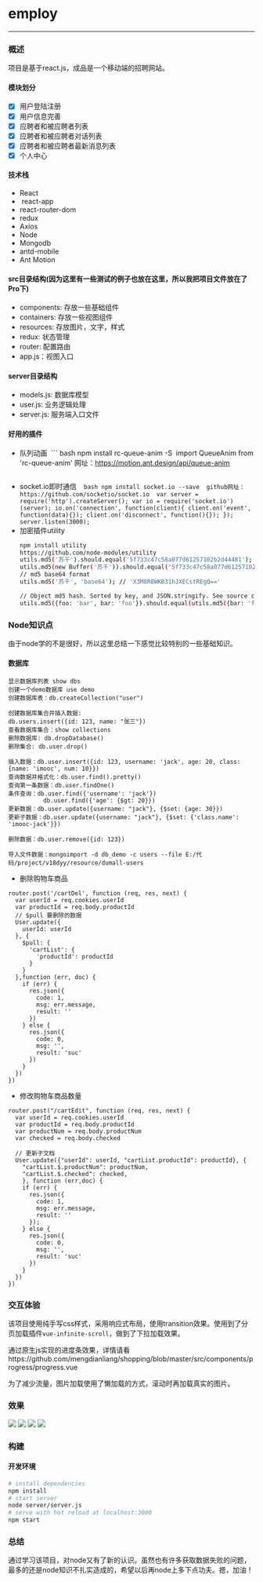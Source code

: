 # employ

--------
### 概述
项目是基于react.js，成品是一个移动端的招聘网站。
#### 模块划分
> 
* [x] 用户登陆注册
* [x] 用户信息完善
* [x] 应聘者和被应聘者列表
* [x] 应聘者和被应聘者对话列表
* [x] 应聘者和被应聘者最新消息列表
* [x] 个人中心
#### 技术栈
> 
*  React
*  react-app
*  react-router-dom
*  redux
*  Axios
*  Node
*  Mongodb
*  antd-mobile
*  Ant Motion
#### src目录结构(因为这里有一些测试的例子也放在这里，所以我把项目文件放在了Pro下)
* components: 存放一些基础组件
* containers: 存放一些视图组件
* resources: 存放图片，文字，样式
* redux: 状态管理
* router: 配置路由
* app.js：视图入口

#### server目录结构
* models.js: 数据库模型
* user.js: 业务逻辑处理
* server.js: 服务端入口文件

#### 好用的插件
* 队列动画
  ``` bash
  npm install rc-queue-anim -S
  import QueueAnim from 'rc-queue-anim'
  网址：https://motion.ant.design/api/queue-anim
  ```
* socket.io即时通信
  ``` bash
  npm install socket.io --save
  github网址：https://github.com/socketio/socket.io
  var server = require('http').createServer();
  var io = require('socket.io')(server);
  io.on('connection', function(client){
    client.on('event', function(data){});
    client.on('disconnect', function(){});
  });
  server.listen(3000);
  ```
* 加密插件utility
  ``` bash
  npm install utility
  https://github.com/node-modules/utility
  utils.md5('苏千').should.equal('5f733c47c58a077d61257102b2d44481');
  utils.md5(new Buffer('苏千')).should.equal('5f733c47c58a077d61257102b2d44481');
  // md5 base64 format
  utils.md5('苏千', 'base64'); // 'X3M8R8WKB31hJXECstREgQ=='

  // Object md5 hash. Sorted by key, and JSON.stringify. See source code for detail
  utils.md5({foo: 'bar', bar: 'foo'}).should.equal(utils.md5({bar: 'foo', foo: 'bar'}));
  ```
### Node知识点
由于node学的不是很好，所以这里总结一下感觉比较特别的一些基础知识。
#### 数据库
```
显示数据库列表 show dbs
创建一个demo数据库 use demo
创建数据库表：db.createCollection("user")

创建数据库集合并插入数据:
db.users.insert({id: 123, name: "张三"})
查看数据库集合：show collections
删除数据库: db.dropDatabase()
删除集合: db.user.drop() 

插入数据：db.user.insert({id: 123, username: 'jack', age: 20, class: {name: 'imooc', num: 10}})
查询数据并格式化：db.user.find().pretty()
查询第一条数据：db.user.findOne()
条件查询：db.user.find({'username': 'jack'})
          db.user.find({'age': {$gt: 20}})		
更新数据：db.user.update({username: "jack"}, {$set: {age: 30}})
更新子数据：db.user.update({username: "jack"}, {$set: {'class.name': 'imooc-jack'}})

删除数据：db.user.remove({id: 123})

导入文件数据：mongoimport -d db_demo -c users --file E:/代码/project/v18dyy/resource/dumall-users
```
* 删除购物车商品
```
router.post('/cartDel', function (req, res, next) {
  var userId = req.cookies.userId
  var productId = req.body.productId
  // $pull 要删除的数据
  User.update({
    userId: userId
  }, {
    $pull: {
      'cartList': {
        'productId': productId
      }
    }
  },function (err, doc) {
    if (err) {
      res.json({
        code: 1,
        msg: err.message,
        result: ''
      })
    } else {
      res.json({
        code: 0,
        msg: '',
        result: 'suc'
      })
    }
  })
})
```
* 修改购物车商品数量
```
router.post("/cartEdit", function (req, res, next) {
  var userId = req.cookies.userId
  var productId = req.body.productId
  var productNum = req.body.productNum
  var checked = req.body.checked

  // 更新子文档
  User.update({"userId": userId, "cartList.productId": productId}, {
    "cartList.$.productNum": productNum,
    "cartList.$.checked": checked,
    }, function (err,doc) {
    if (err) {
      res.json({
        code: 1,
        msg: err.message,
        result: ''
      });
    } else {
      res.json({
        code: 0,
        msg: '',
        result: 'suc'
      })
    }
  })
})
```

### 交互体验
该项目使用纯手写css样式，采用响应式布局，使用transition效果。使用到了分页加载插件`vue-infinite-scroll`，做到了下拉加载效果。

通过原生js实现的进度条效果，详情请看https://github.com/mengdianliang/shopping/blob/master/src/components/progress/progress.vue

为了减少流量，图片加载使用了懒加载的方式，滚动时再加载真实的图片。

### 效果
![](https://github.com/mengdianliang/shopping/blob/master/show/goodlist.png)
![](https://github.com/mengdianliang/shopping/blob/master/show/cart.png)
![](https://github.com/mengdianliang/shopping/blob/master/show/address.png)
![](https://github.com/mengdianliang/shopping/blob/master/show/order.png)
### 构建
#### 开发环境

``` bash
# install dependencies
npm install
# start server
node server/server.js
# serve with hot reload at localhost:3000
npm start
```
### 总结
通过学习该项目，对node又有了新的认识。虽然也有许多获取数据失败的问题，最多的还是node知识不扎实造成的，希望以后再node上多下点功夫。摁，加油！




